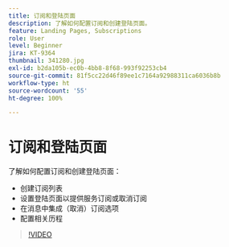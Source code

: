 ```yaml
---
title: 订阅和登陆页面
description: 了解如何配置订阅和创建登陆页面。
feature: Landing Pages, Subscriptions
role: User
level: Beginner
jira: KT-9364
thumbnail: 341280.jpg
exl-id: b2da105b-ec0b-4bb8-8f68-993f92253cb4
source-git-commit: 81f5cc22d46f89ee1c7164a92988311ca6036b8b
workflow-type: ht
source-wordcount: '55'
ht-degree: 100%

---
```


# 订阅和登陆页面

了解如何配置订阅和创建登陆页面：

* 创建订阅列表
* 设置登陆页面以提供服务订阅或取消订阅
* 在消息中集成（取消）订阅选项
* 配置相关历程

>[!VIDEO](https://video.tv.adobe.com/v/341280?quality=12&learn=on)
